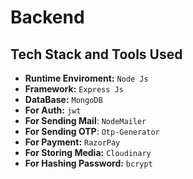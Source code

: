 # Backend

## Tech Stack and Tools Used

- **Runtime Enviroment:** `Node Js`
- **Framework:** `Express Js`
- **DataBase:** `MongoDB`
- **For Auth:** `jwt`
- **For Sending Mail**: `NodeMailer`
- **For Sending OTP**: `Otp-Generator`
- **For Payment:** `RazorPay`
- **For Storing Media:** `Cloudinary`
- **For Hashing Password:** `bcrypt`
